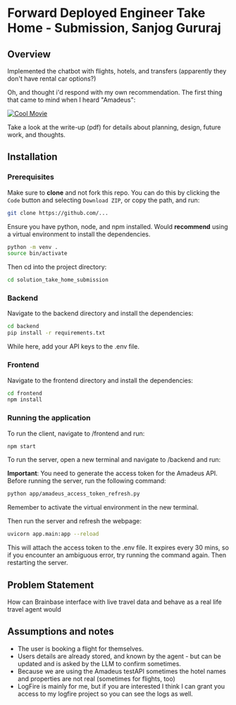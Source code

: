 # Forward Deployed Engineer Take Home - Submission, Sanjog Gururaj

## Overview

Implemented the chatbot with flights, hotels, and transfers (apparently they don't have rental car options?)

Oh, and thought i'd respond with my own recommendation. The first thing that came to mind when I heard "Amadeus":

[![Cool Movie](https://img.youtube.com/vi/awqqTGI4B-c/0.jpg)](https://www.youtube.com/watch?v=awqqTGI4B-c)

Take a look at the write-up (pdf) for details about planning, design, future work, and thoughts.

## Installation

### Prerequisites

Make sure to **clone** and not fork this repo. You can do this by clicking the `Code` button and selecting `Download ZIP`, or copy the path, and run:

```bash
git clone https://github.com/...
```

Ensure you have python, node, and npm installed. 
Would **recommend** using a virtual environment to install the dependencies.

```bash
python -m venv .
source bin/activate
```

Then cd into the project directory:

```bash
cd solution_take_home_submission 
```

### Backend

Navigate to the backend directory and install the dependencies:

```bash
cd backend
pip install -r requirements.txt
```

While here, add your API keys to the .env file.

### Frontend

Navigate to the frontend directory and install the dependencies:

```bash
cd frontend
npm install
```

### Running the application
To run the client, navigate to /frontend and run:

```bash
npm start
```

To run the server, open a new terminal and navigate to /backend and run:

**Important**: You need to generate the access token for the Amadeus API. Before running the server, run the following command:

```bash
python app/amadeus_access_token_refresh.py
```

Remember to activate the virtual environment in the new terminal.

Then run the server and refresh the webpage:

```bash
uvicorn app.main:app --reload
```

This will attach the access token to the .env file. It expires every 30 mins, so if you encounter an ambiguous error, try running the command again. Then restarting the server.

## Problem Statement

How can Brainbase interface with live travel data and behave as a real life travel agent would

## Assumptions and notes

- The user is booking a flight for themselves.
- Users details are already stored, and known by the agent - but can be updated and is asked by the LLM to confirm sometimes.
- Because we are using the Amadeus testAPI sometimes the hotel names and properties are not real (sometimes for flights, too)
- LogFire is mainly for me, but if you are interested I think I can grant you access to my logfire project so you can see the logs as well.